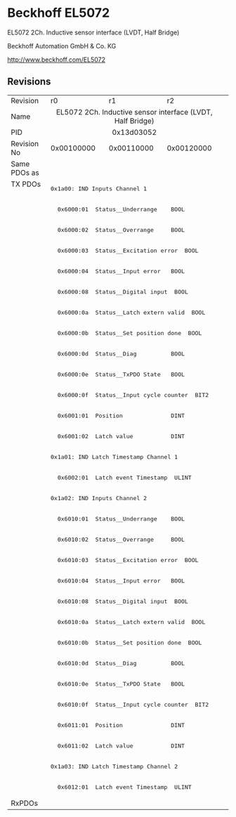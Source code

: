 # Beckhoff EL5072

EL5072 2Ch. Inductive sensor interface (LVDT, Half Bridge)

Beckhoff Automation GmbH & Co. KG

http://www.beckhoff.com/EL5072

## Revisions
<table>
<tr >
<td>Revision</td>
<td>r0</td>
<td>r1</td>
<td>r2</td>
</tr>
<tr >
<td>Name</td>
<td colspan=3 align="center">EL5072 2Ch. Inductive sensor interface (LVDT, Half Bridge)</td>
</tr>
<tr >
<td>PID</td>
<td colspan=3 align="center">0x13d03052</td>
</tr>
<tr >
<td>Revision No</td>
<td>0x00100000</td>
<td>0x00110000</td>
<td>0x00120000</td>
</tr>
<tr >
<td>Same PDOs as</td>
<td colspan=3 align="center"></td>
</tr>
<tr class="txpdo pdosection">
<td rowspan=30 valign=top>TX PDOs</td>
<td colspan=3 align="left"><pre>0x1a00: IND Inputs Channel 1</pre></td>
<td></td>
</tr>
<tr class="txpdo">
<td colspan=3 align="left"><pre>  0x6000:01  Status__Underrange    BOOL</pre></td>
</tr>
<tr class="txpdo">
<td colspan=3 align="left"><pre>  0x6000:02  Status__Overrange     BOOL</pre></td>
</tr>
<tr class="txpdo">
<td colspan=3 align="left"><pre>  0x6000:03  Status__Excitation error  BOOL</pre></td>
</tr>
<tr class="txpdo">
<td colspan=3 align="left"><pre>  0x6000:04  Status__Input error   BOOL</pre></td>
</tr>
<tr class="txpdo">
<td colspan=3 align="left"><pre>  0x6000:08  Status__Digital input  BOOL</pre></td>
</tr>
<tr class="txpdo">
<td colspan=3 align="left"><pre>  0x6000:0a  Status__Latch extern valid  BOOL</pre></td>
</tr>
<tr class="txpdo">
<td colspan=3 align="left"><pre>  0x6000:0b  Status__Set position done  BOOL</pre></td>
</tr>
<tr class="txpdo">
<td colspan=3 align="left"><pre>  0x6000:0d  Status__Diag          BOOL</pre></td>
</tr>
<tr class="txpdo">
<td colspan=3 align="left"><pre>  0x6000:0e  Status__TxPDO State   BOOL</pre></td>
</tr>
<tr class="txpdo">
<td colspan=3 align="left"><pre>  0x6000:0f  Status__Input cycle counter  BIT2</pre></td>
</tr>
<tr class="txpdo">
<td colspan=3 align="left"><pre>  0x6001:01  Position              DINT</pre></td>
</tr>
<tr class="txpdo">
<td colspan=3 align="left"><pre>  0x6001:02  Latch value           DINT</pre></td>
</tr>
<tr class="txpdo pdosection">
<td colspan=3 align="left"><pre>0x1a01: IND Latch Timestamp Channel 1</pre></td>
</tr>
<tr class="txpdo">
<td colspan=3 align="left"><pre>  0x6002:01  Latch event Timestamp  ULINT</pre></td>
</tr>
<tr class="txpdo pdosection">
<td colspan=3 align="left"><pre>0x1a02: IND Inputs Channel 2</pre></td>
</tr>
<tr class="txpdo">
<td colspan=3 align="left"><pre>  0x6010:01  Status__Underrange    BOOL</pre></td>
</tr>
<tr class="txpdo">
<td colspan=3 align="left"><pre>  0x6010:02  Status__Overrange     BOOL</pre></td>
</tr>
<tr class="txpdo">
<td colspan=3 align="left"><pre>  0x6010:03  Status__Excitation error  BOOL</pre></td>
</tr>
<tr class="txpdo">
<td colspan=3 align="left"><pre>  0x6010:04  Status__Input error   BOOL</pre></td>
</tr>
<tr class="txpdo">
<td colspan=3 align="left"><pre>  0x6010:08  Status__Digital input  BOOL</pre></td>
</tr>
<tr class="txpdo">
<td colspan=3 align="left"><pre>  0x6010:0a  Status__Latch extern valid  BOOL</pre></td>
</tr>
<tr class="txpdo">
<td colspan=3 align="left"><pre>  0x6010:0b  Status__Set position done  BOOL</pre></td>
</tr>
<tr class="txpdo">
<td colspan=3 align="left"><pre>  0x6010:0d  Status__Diag          BOOL</pre></td>
</tr>
<tr class="txpdo">
<td colspan=3 align="left"><pre>  0x6010:0e  Status__TxPDO State   BOOL</pre></td>
</tr>
<tr class="txpdo">
<td colspan=3 align="left"><pre>  0x6010:0f  Status__Input cycle counter  BIT2</pre></td>
</tr>
<tr class="txpdo">
<td colspan=3 align="left"><pre>  0x6011:01  Position              DINT</pre></td>
</tr>
<tr class="txpdo">
<td colspan=3 align="left"><pre>  0x6011:02  Latch value           DINT</pre></td>
</tr>
<tr class="txpdo pdosection">
<td colspan=3 align="left"><pre>0x1a03: IND Latch Timestamp Channel 2</pre></td>
</tr>
<tr class="txpdo">
<td colspan=3 align="left"><pre>  0x6012:01  Latch event Timestamp  ULINT</pre></td>
</tr>
<tr >
<td>RxPDOs</td>
<td colspan=3 align="left"></td>
</tr>
</table>

